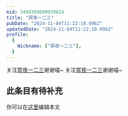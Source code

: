 ```yaml
---
mid: 3494369699039624
title: "冥夜一二三"
pubDate: "2024-11-04T11:22:10.096Z"
updatedDate: "2024-11-04T11:22:10.096Z"
profile:
  {
    Nickname: ["冥夜一二三"],
  }
---
```


关注[冥夜一二三](https://space.bilibili.com/3494369699039624)谢谢喵~ 关注[冥夜一二三](https://space.bilibili.com/3494369699039624)谢谢喵~

## 此条目有待补充
你可以在[这里](https://github.com/Yuhanawa/VTuber.ICU/edit/master/src/content/v/冥夜一二三/index.md)编辑本文
